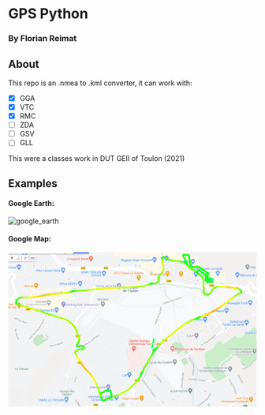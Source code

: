 # GPS Python
### By Florian Reimat
## About 
This repo is an .nmea to .kml converter, it can work with:
- [x] GGA 
- [x] VTC
- [x] RMC
- [ ] ZDA
- [ ] GSV 
- [ ] GLL 

This were a classes work in DUT GEII of Toulon (2021)

## Examples
#### Google Earth:
![google_earth](./images/google_earth.png)

#### Google Map:
![google_map](./images/google_map.png)

